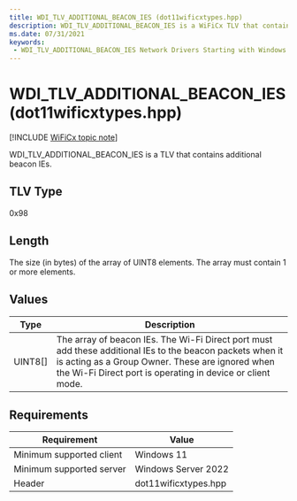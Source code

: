 ```yaml
---
title: WDI_TLV_ADDITIONAL_BEACON_IES (dot11wificxtypes.hpp)
description: WDI_TLV_ADDITIONAL_BEACON_IES is a WiFiCx TLV that contains additional beacon IEs.
ms.date: 07/31/2021
keywords:
 - WDI_TLV_ADDITIONAL_BEACON_IES Network Drivers Starting with Windows Vista
---
```


# WDI\_TLV\_ADDITIONAL\_BEACON\_IES (dot11wificxtypes.hpp)

[!INCLUDE [WiFiCx topic note](../includes/wificx-version-warning.md)]


WDI\_TLV\_ADDITIONAL\_BEACON\_IES is a TLV that contains additional beacon IEs.

## TLV Type


0x98

## Length


The size (in bytes) of the array of UINT8 elements. The array must contain 1 or more elements.

## Values


| Type      | Description                                                                                                                                                                                                                |
|-----------|----------------------------------------------------------------------------------------------------------------------------------------------------------------------------------------------------------------------------|
| UINT8\[\] | The array of beacon IEs. The Wi-Fi Direct port must add these additional IEs to the beacon packets when it is acting as a Group Owner. These are ignored when the Wi-Fi Direct port is operating in device or client mode. |

 

## Requirements

|Requirement|Value|
|--- |--- |
|Minimum supported client|Windows 11|
|Minimum supported server|Windows Server 2022|
|Header|dot11wificxtypes.hpp|

 

 




